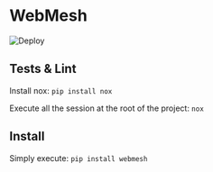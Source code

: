 # WebMesh
![Deploy](https://github.com/binarskugga/webmesh/actions/workflows/python-publish.yml/badge.svg)

## Tests & Lint
Install nox: `pip install nox`

Execute all the session at the root of the project: `nox`

## Install

Simply execute: `pip install webmesh`
